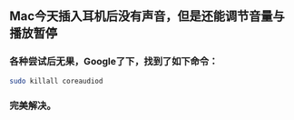 ## Mac今天插入耳机后没有声音，但是还能调节音量与播放暂停

### 各种尝试后无果，Google了下，找到了如下命令：

```bash
sudo killall coreaudiod
```

### 完美解决。

